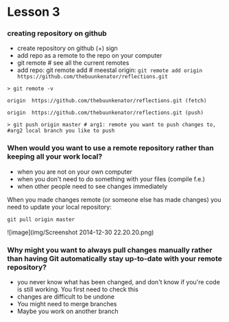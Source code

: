 # Lesson 3

### creating repository on github

- create repository on github (+) sign
- add repo as a remote to the repo on your computer
- git remote # see all the current remotes
- add repo: git remote add <name> # meestal origin:
	`git remote add origin https://github.com/thebuunkenator/reflections.git`

`> git remote -v`

`origin	 https://github.com/thebuunkenator/reflections.git (fetch)`

`origin	 https://github.com/thebuunkenator/reflections.git (push)`


`> git push origin master # arg1: remote you want to push changes to, #arg2 local branch you like to push`




### When would you want to use a remote repository rather than keeping all your work local?
- when you are not on your own computer
- when you don't need to do something with your files (compile f.e.)
- when other people need to see changes immediately

When you made changes remote (or someone else has made changes) you need to update your local repository:

`git pull origin master` 

![image](img/Screenshot 2014-12-30 22.20.20.png)

### Why might you want to always pull changes manually rather than having Git automatically stay up-to-date with your remote repository?

- you never know what has been changed, and don't know if you're code is still working. You first need to check this
- changes are difficult to be undone
- You might need to merge branches
- Maybe you work on another branch 




